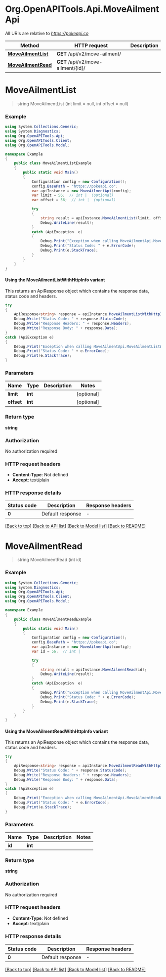 # Org.OpenAPITools.Api.MoveAilmentApi

All URIs are relative to *https://pokeapi.co*

| Method | HTTP request | Description |
|--------|--------------|-------------|
| [**MoveAilmentList**](MoveAilmentApi.md#moveailmentlist) | **GET** /api/v2/move-ailment/ |  |
| [**MoveAilmentRead**](MoveAilmentApi.md#moveailmentread) | **GET** /api/v2/move-ailment/{id}/ |  |

<a id="moveailmentlist"></a>
# **MoveAilmentList**
> string MoveAilmentList (int limit = null, int offset = null)



### Example
```csharp
using System.Collections.Generic;
using System.Diagnostics;
using Org.OpenAPITools.Api;
using Org.OpenAPITools.Client;
using Org.OpenAPITools.Model;

namespace Example
{
    public class MoveAilmentListExample
    {
        public static void Main()
        {
            Configuration config = new Configuration();
            config.BasePath = "https://pokeapi.co";
            var apiInstance = new MoveAilmentApi(config);
            var limit = 56;  // int |  (optional) 
            var offset = 56;  // int |  (optional) 

            try
            {
                string result = apiInstance.MoveAilmentList(limit, offset);
                Debug.WriteLine(result);
            }
            catch (ApiException  e)
            {
                Debug.Print("Exception when calling MoveAilmentApi.MoveAilmentList: " + e.Message);
                Debug.Print("Status Code: " + e.ErrorCode);
                Debug.Print(e.StackTrace);
            }
        }
    }
}
```

#### Using the MoveAilmentListWithHttpInfo variant
This returns an ApiResponse object which contains the response data, status code and headers.

```csharp
try
{
    ApiResponse<string> response = apiInstance.MoveAilmentListWithHttpInfo(limit, offset);
    Debug.Write("Status Code: " + response.StatusCode);
    Debug.Write("Response Headers: " + response.Headers);
    Debug.Write("Response Body: " + response.Data);
}
catch (ApiException e)
{
    Debug.Print("Exception when calling MoveAilmentApi.MoveAilmentListWithHttpInfo: " + e.Message);
    Debug.Print("Status Code: " + e.ErrorCode);
    Debug.Print(e.StackTrace);
}
```

### Parameters

| Name | Type | Description | Notes |
|------|------|-------------|-------|
| **limit** | **int** |  | [optional]  |
| **offset** | **int** |  | [optional]  |

### Return type

**string**

### Authorization

No authorization required

### HTTP request headers

 - **Content-Type**: Not defined
 - **Accept**: text/plain


### HTTP response details
| Status code | Description | Response headers |
|-------------|-------------|------------------|
| **0** | Default response |  -  |

[[Back to top]](#) [[Back to API list]](../../README.md#documentation-for-api-endpoints) [[Back to Model list]](../../README.md#documentation-for-models) [[Back to README]](../../README.md)

<a id="moveailmentread"></a>
# **MoveAilmentRead**
> string MoveAilmentRead (int id)



### Example
```csharp
using System.Collections.Generic;
using System.Diagnostics;
using Org.OpenAPITools.Api;
using Org.OpenAPITools.Client;
using Org.OpenAPITools.Model;

namespace Example
{
    public class MoveAilmentReadExample
    {
        public static void Main()
        {
            Configuration config = new Configuration();
            config.BasePath = "https://pokeapi.co";
            var apiInstance = new MoveAilmentApi(config);
            var id = 56;  // int | 

            try
            {
                string result = apiInstance.MoveAilmentRead(id);
                Debug.WriteLine(result);
            }
            catch (ApiException  e)
            {
                Debug.Print("Exception when calling MoveAilmentApi.MoveAilmentRead: " + e.Message);
                Debug.Print("Status Code: " + e.ErrorCode);
                Debug.Print(e.StackTrace);
            }
        }
    }
}
```

#### Using the MoveAilmentReadWithHttpInfo variant
This returns an ApiResponse object which contains the response data, status code and headers.

```csharp
try
{
    ApiResponse<string> response = apiInstance.MoveAilmentReadWithHttpInfo(id);
    Debug.Write("Status Code: " + response.StatusCode);
    Debug.Write("Response Headers: " + response.Headers);
    Debug.Write("Response Body: " + response.Data);
}
catch (ApiException e)
{
    Debug.Print("Exception when calling MoveAilmentApi.MoveAilmentReadWithHttpInfo: " + e.Message);
    Debug.Print("Status Code: " + e.ErrorCode);
    Debug.Print(e.StackTrace);
}
```

### Parameters

| Name | Type | Description | Notes |
|------|------|-------------|-------|
| **id** | **int** |  |  |

### Return type

**string**

### Authorization

No authorization required

### HTTP request headers

 - **Content-Type**: Not defined
 - **Accept**: text/plain


### HTTP response details
| Status code | Description | Response headers |
|-------------|-------------|------------------|
| **0** | Default response |  -  |

[[Back to top]](#) [[Back to API list]](../../README.md#documentation-for-api-endpoints) [[Back to Model list]](../../README.md#documentation-for-models) [[Back to README]](../../README.md)

